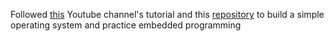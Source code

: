Followed [this](https://www.youtube.com/watch?v=X_01ytMQzDw&list=PLVxiWMqQvhg9FCteL7I0aohj1_YiUx1x8&index=16) Youtube channel's tutorial and this [repository](https://github.com/rockytriton/LLD)  to build a simple operating system and practice embedded programming

